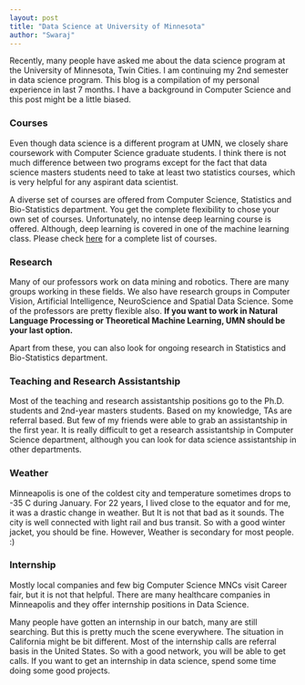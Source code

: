 ```yaml
---
layout: post
title: "Data Science at University of Minnesota"
author: "Swaraj"
---
```


Recently, many people have asked me about the data science program at the University of Minnesota, Twin Cities. I am continuing my 2nd semester in data science program. This blog is a compilation of my personal experience in last 7 months. I have a background in Computer Science and this post might be a little biased.

### Courses
Even though data science is a different program at UMN, we closely share coursework with Computer Science graduate students. I think there is not much difference between two programs except for the fact that data science masters students need to take at least two statistics courses, which is very helpful for any aspirant data scientist. 

A diverse set of courses are offered from Computer Science, Statistics and Bio-Statistics department. You get the complete flexibility to chose your own set of courses. Unfortunately, no intense deep learning course is offered. Although, deep learning is covered in one of the machine learning class. Please check [here](https://datascience.umn.edu/current-students/curriculum/courses)  for a complete list of courses. 

### Research
Many of our professors work on data mining and robotics. There are many groups working in these fields. We also have research groups in Computer Vision, Artificial Intelligence, NeuroScience and Spatial Data Science. Some of the professors are pretty flexible also. <b> If you want to work in Natural Language Processing or Theoretical Machine Learning, UMN should be your last option. </b>

Apart from these, you can also look for ongoing research in Statistics and Bio-Statistics department.

### Teaching and Research Assistantship
Most of the teaching and research assistantship positions go to the Ph.D. students and 2nd-year masters students. Based on my knowledge, TAs are referral based. But few of my friends were able to grab an assistantship in the first year. It is really difficult to get a research assistantship in Computer Science department, although you can look for data science assistantship in other departments. 

### Weather
Minneapolis is one of the coldest city and temperature sometimes drops to -35 C during January. For 22 years, I lived close to the equator and for me, it was a drastic change in weather. But It is not that bad as it sounds. The city is well connected with light rail and bus transit. So with a good winter jacket, you should be fine. However, Weather is secondary for most people. :)

### Internship 
Mostly local companies and few big Computer Science MNCs visit Career fair, but it is not that helpful. There are many healthcare companies in Minneapolis and they offer internship positions in Data Science. 

Many people have gotten an internship in our batch, many are still searching. But this is pretty much the scene everywhere. The situation in California might be bit different. Most of the internship calls are referral basis in the United States. So with a good network, you will be able to get calls. If you want to get an internship in data science, spend some time doing some good projects.
